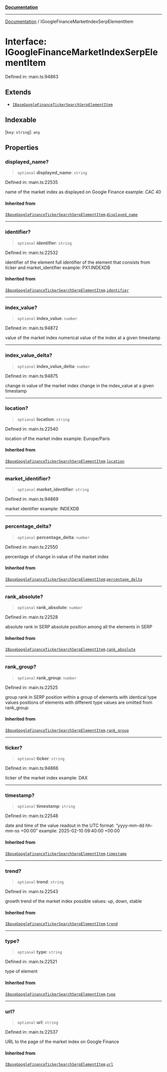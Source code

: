 [**Documentation**](../README.md)

***

[Documentation](../README.md) / IGoogleFinanceMarketIndexSerpElementItem

# Interface: IGoogleFinanceMarketIndexSerpElementItem

Defined in: main.ts:94863

## Extends

- [`IBaseGoogleFinanceTickerSearchSerpElementItem`](IBaseGoogleFinanceTickerSearchSerpElementItem.md)

## Indexable

\[`key`: `string`\]: `any`

## Properties

### displayed\_name?

> `optional` **displayed\_name**: `string`

Defined in: main.ts:22535

name of the market index as displayed on Google Finance
example: CAC 40

#### Inherited from

[`IBaseGoogleFinanceTickerSearchSerpElementItem`](IBaseGoogleFinanceTickerSearchSerpElementItem.md).[`displayed_name`](IBaseGoogleFinanceTickerSearchSerpElementItem.md#displayed_name)

***

### identifier?

> `optional` **identifier**: `string`

Defined in: main.ts:22532

identifier of the element
full identifier of the element that consists from ticker and market_identifier
example: PX1:INDEXDB

#### Inherited from

[`IBaseGoogleFinanceTickerSearchSerpElementItem`](IBaseGoogleFinanceTickerSearchSerpElementItem.md).[`identifier`](IBaseGoogleFinanceTickerSearchSerpElementItem.md#identifier)

***

### index\_value?

> `optional` **index\_value**: `number`

Defined in: main.ts:94872

value of the market index
numerical value of the index at a given timestamp

***

### index\_value\_delta?

> `optional` **index\_value\_delta**: `number`

Defined in: main.ts:94875

change in value of the market index
change in the index_value at a given timestamp

***

### location?

> `optional` **location**: `string`

Defined in: main.ts:22540

location of the market index
example: Europe/Paris

#### Inherited from

[`IBaseGoogleFinanceTickerSearchSerpElementItem`](IBaseGoogleFinanceTickerSearchSerpElementItem.md).[`location`](IBaseGoogleFinanceTickerSearchSerpElementItem.md#location)

***

### market\_identifier?

> `optional` **market\_identifier**: `string`

Defined in: main.ts:94869

market identifier
example: INDEXDB

***

### percentage\_delta?

> `optional` **percentage\_delta**: `number`

Defined in: main.ts:22550

percentage of change in value of the market index

#### Inherited from

[`IBaseGoogleFinanceTickerSearchSerpElementItem`](IBaseGoogleFinanceTickerSearchSerpElementItem.md).[`percentage_delta`](IBaseGoogleFinanceTickerSearchSerpElementItem.md#percentage_delta)

***

### rank\_absolute?

> `optional` **rank\_absolute**: `number`

Defined in: main.ts:22528

absolute rank in SERP
absolute position among all the elements in SERP

#### Inherited from

[`IBaseGoogleFinanceTickerSearchSerpElementItem`](IBaseGoogleFinanceTickerSearchSerpElementItem.md).[`rank_absolute`](IBaseGoogleFinanceTickerSearchSerpElementItem.md#rank_absolute)

***

### rank\_group?

> `optional` **rank\_group**: `number`

Defined in: main.ts:22525

group rank in SERP
position within a group of elements with identical type values
positions of elements with different type values are omitted from rank_group

#### Inherited from

[`IBaseGoogleFinanceTickerSearchSerpElementItem`](IBaseGoogleFinanceTickerSearchSerpElementItem.md).[`rank_group`](IBaseGoogleFinanceTickerSearchSerpElementItem.md#rank_group)

***

### ticker?

> `optional` **ticker**: `string`

Defined in: main.ts:94866

ticker of the market index
example: DAX

***

### timestamp?

> `optional` **timestamp**: `string`

Defined in: main.ts:22548

date and time of the value readout
in the UTC format: “yyyy-mm-dd hh-mm-ss +00:00”
example:
2025-02-10 09:40:00 +00:00

#### Inherited from

[`IBaseGoogleFinanceTickerSearchSerpElementItem`](IBaseGoogleFinanceTickerSearchSerpElementItem.md).[`timestamp`](IBaseGoogleFinanceTickerSearchSerpElementItem.md#timestamp)

***

### trend?

> `optional` **trend**: `string`

Defined in: main.ts:22543

growth trend of the market index
possible values: up, down, stable

#### Inherited from

[`IBaseGoogleFinanceTickerSearchSerpElementItem`](IBaseGoogleFinanceTickerSearchSerpElementItem.md).[`trend`](IBaseGoogleFinanceTickerSearchSerpElementItem.md#trend)

***

### type?

> `optional` **type**: `string`

Defined in: main.ts:22521

type of element

#### Inherited from

[`IBaseGoogleFinanceTickerSearchSerpElementItem`](IBaseGoogleFinanceTickerSearchSerpElementItem.md).[`type`](IBaseGoogleFinanceTickerSearchSerpElementItem.md#type)

***

### url?

> `optional` **url**: `string`

Defined in: main.ts:22537

URL to the page of the market index on Google Finance

#### Inherited from

[`IBaseGoogleFinanceTickerSearchSerpElementItem`](IBaseGoogleFinanceTickerSearchSerpElementItem.md).[`url`](IBaseGoogleFinanceTickerSearchSerpElementItem.md#url)
